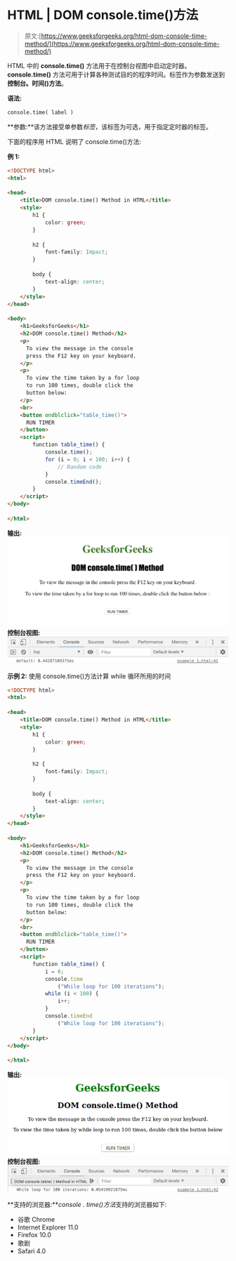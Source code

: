 # HTML | DOM console.time()方法

> 原文:[https://www.geeksforgeeks.org/html-dom-console-time-method/](https://www.geeksforgeeks.org/html-dom-console-time-method/)

HTML 中的 **console.time()** 方法用于在控制台视图中启动定时器。 **console.time()** 方法可用于计算各种测试目的的程序时间。标签作为参数发送到**控制台。时间()方法**。

**语法:**

```html
console.time( label )
```

**参数:**该方法接受单参数*标签*，该标签为可选，用于指定定时器的标签。

下面的程序用 HTML 说明了 console.time()方法:

**例 1:**

```html
<!DOCTYPE html>
<html>

<head>
    <title>DOM console.time() Method in HTML</title>
    <style>
        h1 {
            color: green;
        }

        h2 {
            font-family: Impact;
        }

        body {
            text-align: center;
        }
    </style>
</head>

<body>
    <h1>GeeksforGeeks</h1>
    <h2>DOM console.time() Method</h2>
    <p>
      To view the message in the console
      press the F12 key on your keyboard.
    </p>
    <p>
      To view the time taken by a for loop
      to run 100 times, double click the 
      button below:
    </p>
    <br>
    <button ondblclick="table_time()">
      RUN TIMER
    </button>
    <script>
        function table_time() {
            console.time();
            for (i = 0; i < 100; i++) {
                // Random code
            }
            console.timeEnd();
        }
    </script>
</body>

</html>   
```

**输出:**
![](img/0a8c3715c6fa6424c731f311a79c0d78.png)
**控制台视图:**
![](img/f85ab9e7d6830e29e11726efc81dbfe4.png)

**示例 2:** 使用 console.time()方法计算 while 循环所用的时间

```html
<!DOCTYPE html>
<html>

<head>
    <title>DOM console.time() Method in HTML</title>
    <style>
        h1 {
            color: green;
        }

        h2 {
            font-family: Impact;
        }

        body {
            text-align: center;
        }
    </style>
</head>

<body>
    <h1>GeeksforGeeks</h1>
    <h2>DOM console.time() Method</h2>
    <p>
      To view the message in the console
      press the F12 key on your keyboard.
    </p>
    <p>
      To view the time taken by a for loop
      to run 100 times, double click the
      button below:
    </p>
    <br>
    <button ondblclick="table_time()">
      RUN TIMER
    </button>
    <script>
        function table_time() {
            i = 0;
            console.time
                ("While loop for 100 iterations");
            while (i < 100) {
                i++;
            }
            console.timeEnd
                ("While loop for 100 iterations");
        }
    </script>
</body>

</html>
```

**输出:**
![](img/88cec6899740e1d77959687c953f133c.png)
**控制台视图:**
![](img/cea85deef1fd2eaf4fd49c1dfad20faa.png)

**支持的浏览器:***console . time()方法*支持的浏览器如下:

*   谷歌 Chrome
*   Internet Explorer 11.0
*   Firefox 10.0
*   歌剧
*   Safari 4.0